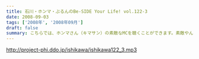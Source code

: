 ```yaml
---
title: 石川・ホンマ・ぶるんのBe-SIDE Your Life! vol.122-3
date: 2008-09-03
tags: ['2008年', '2008年09月']
draft: false
summary: こちらでは、ホンマさん（キマサン）の素敵なMCを聴くことができます。素敵やん。ビーサイメンバー大阪の夏の陣。新幹線利用予定！来週は打ち上げ会場から配信予定！？NAMAE
---
```


http://project-phi.ddo.jp/ishikawa/ishikawa122_3.mp3
